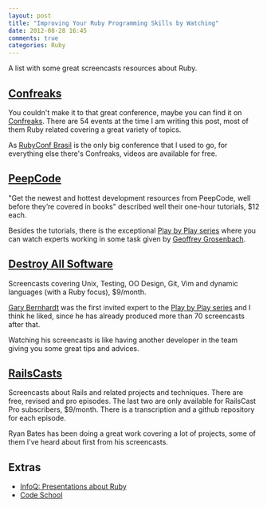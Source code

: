 ```yaml
---
layout: post
title: "Improving Your Ruby Programming Skills by Watching"
date: 2012-08-28 16:45
comments: true
categories: Ruby
---
```

[Confreaks]:http://confreaks.com/events
[RailsCasts]:http://railscasts.com/
[Destroy All Software]:http://www.destroyallsoftware.com/screencasts
[PeepCode]:http://peepcode.com/
[Play by Play series]:https://peepcode.com/screencasts/play-by-play
[RubyConf Brasil]:http://www.rubyconf.com.br/
[Geoffrey Grosenbach]:https://twitter.com/topfunky
[Gary Bernhardt]:https://twitter.com/garybernhardt

A list with some great screencasts resources about Ruby.

<!-- more -->

## [Confreaks]

You couldn't make it to that great conference, maybe you can find it on [Confreaks]. There are 54 events at the time I am writing this post, most of them Ruby related covering a great variety of topics.

As [RubyConf Brasil] is the only big conference that I used to go, for everything else there's Confreaks, videos are available for free.

## [PeepCode]

"Get the newest and hottest development resources from PeepCode, well before they’re covered in books" described well their one-hour tutorials, $12 each.

Besides the tutorials, there is the exceptional [Play by Play series] where you can watch experts working in some task given by [Geoffrey Grosenbach].

## [Destroy All Software]

Screencasts covering Unix, Testing, OO Design, Git, Vim and dynamic languages (with a Ruby focus), $9/month.

[Gary Bernhardt] was the first invited expert to the [Play by Play series] and I think he liked, since he has already produced more than 70 screencasts after that.

Watching his screencasts is like having another developer in the team giving you some great tips and advices.

## [RailsCasts]

Screencasts about Rails and related projects and techniques. There are free, revised and pro episodes. The last two are only available for RailsCast Pro subscribers, $9/month. There is a transcription and a github repository for each episode.

Ryan Bates has been doing a great work covering a lot of projects, some of them I've heard about first from his screencasts.

## Extras

* [InfoQ: Presentations about Ruby](http://www.infoq.com/bycategory/contentbycategory.action?idx=3&alias=ruby&ct=5)
* [Code School](http://codeschool.com)
